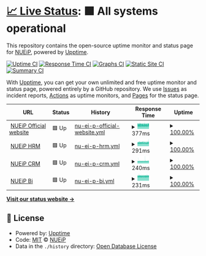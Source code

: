 # [📈 Live Status](https://status.nueip.com): <!--live status--> **🟩 All systems operational**

This repository contains the open-source uptime monitor and status page for [NUEiP](https://status.nueip.com), powered by [Upptime](https://github.com/upptime/upptime).

[![Uptime CI](https://github.com/nueip/upptime/workflows/Uptime%20CI/badge.svg)](https://github.com/nueip/upptime/actions?query=workflow%3A%22Uptime+CI%22)
[![Response Time CI](https://github.com/nueip/upptime/workflows/Response%20Time%20CI/badge.svg)](https://github.com/nueip/upptime/actions?query=workflow%3A%22Response+Time+CI%22)
[![Graphs CI](https://github.com/nueip/upptime/workflows/Graphs%20CI/badge.svg)](https://github.com/nueip/upptime/actions?query=workflow%3A%22Graphs+CI%22)
[![Static Site CI](https://github.com/nueip/upptime/workflows/Static%20Site%20CI/badge.svg)](https://github.com/nueip/upptime/actions?query=workflow%3A%22Static+Site+CI%22)
[![Summary CI](https://github.com/nueip/upptime/workflows/Summary%20CI/badge.svg)](https://github.com/nueip/upptime/actions?query=workflow%3A%22Summary+CI%22)

With [Upptime](https://upptime.js.org), you can get your own unlimited and free uptime monitor and status page, powered entirely by a GitHub repository. We use [Issues](https://github.com/nueip/upptime/issues) as incident reports, [Actions](https://github.com/nueip/upptime/actions) as uptime monitors, and [Pages](https://status.nueip.com) for the status page.

<!--start: status pages-->
<!-- This summary is generated by Upptime (https://github.com/upptime/upptime) -->
<!-- Do not edit this manually, your changes will be overwritten -->
<!-- prettier-ignore -->
| URL | Status | History | Response Time | Uptime |
| --- | ------ | ------- | ------------- | ------ |
| <img alt="" src="https://www.nueip.com/favicon.ico" height="13"> [NUEiP Official website](https://www.nueip.com) | 🟩 Up | [nu-ei-p-official-website.yml](https://github.com/nueip/upptime/commits/HEAD/history/nu-ei-p-official-website.yml) | <details><summary><img alt="Response time graph" src="./graphs/nu-ei-p-official-website/response-time-week.png" height="20"> 377ms</summary><br><a href="https://status.nueip.com/history/nu-ei-p-official-website"><img alt="Response time 406" src="https://img.shields.io/endpoint?url=https%3A%2F%2Fraw.githubusercontent.com%2Fnueip%2Fupptime%2FHEAD%2Fapi%2Fnu-ei-p-official-website%2Fresponse-time.json"></a><br><a href="https://status.nueip.com/history/nu-ei-p-official-website"><img alt="24-hour response time 397" src="https://img.shields.io/endpoint?url=https%3A%2F%2Fraw.githubusercontent.com%2Fnueip%2Fupptime%2FHEAD%2Fapi%2Fnu-ei-p-official-website%2Fresponse-time-day.json"></a><br><a href="https://status.nueip.com/history/nu-ei-p-official-website"><img alt="7-day response time 377" src="https://img.shields.io/endpoint?url=https%3A%2F%2Fraw.githubusercontent.com%2Fnueip%2Fupptime%2FHEAD%2Fapi%2Fnu-ei-p-official-website%2Fresponse-time-week.json"></a><br><a href="https://status.nueip.com/history/nu-ei-p-official-website"><img alt="30-day response time 385" src="https://img.shields.io/endpoint?url=https%3A%2F%2Fraw.githubusercontent.com%2Fnueip%2Fupptime%2FHEAD%2Fapi%2Fnu-ei-p-official-website%2Fresponse-time-month.json"></a><br><a href="https://status.nueip.com/history/nu-ei-p-official-website"><img alt="1-year response time 406" src="https://img.shields.io/endpoint?url=https%3A%2F%2Fraw.githubusercontent.com%2Fnueip%2Fupptime%2FHEAD%2Fapi%2Fnu-ei-p-official-website%2Fresponse-time-year.json"></a></details> | <details><summary><a href="https://status.nueip.com/history/nu-ei-p-official-website">100.00%</a></summary><a href="https://status.nueip.com/history/nu-ei-p-official-website"><img alt="All-time uptime 100.00%" src="https://img.shields.io/endpoint?url=https%3A%2F%2Fraw.githubusercontent.com%2Fnueip%2Fupptime%2FHEAD%2Fapi%2Fnu-ei-p-official-website%2Fuptime.json"></a><br><a href="https://status.nueip.com/history/nu-ei-p-official-website"><img alt="24-hour uptime 100.00%" src="https://img.shields.io/endpoint?url=https%3A%2F%2Fraw.githubusercontent.com%2Fnueip%2Fupptime%2FHEAD%2Fapi%2Fnu-ei-p-official-website%2Fuptime-day.json"></a><br><a href="https://status.nueip.com/history/nu-ei-p-official-website"><img alt="7-day uptime 100.00%" src="https://img.shields.io/endpoint?url=https%3A%2F%2Fraw.githubusercontent.com%2Fnueip%2Fupptime%2FHEAD%2Fapi%2Fnu-ei-p-official-website%2Fuptime-week.json"></a><br><a href="https://status.nueip.com/history/nu-ei-p-official-website"><img alt="30-day uptime 100.00%" src="https://img.shields.io/endpoint?url=https%3A%2F%2Fraw.githubusercontent.com%2Fnueip%2Fupptime%2FHEAD%2Fapi%2Fnu-ei-p-official-website%2Fuptime-month.json"></a><br><a href="https://status.nueip.com/history/nu-ei-p-official-website"><img alt="1-year uptime 100.00%" src="https://img.shields.io/endpoint?url=https%3A%2F%2Fraw.githubusercontent.com%2Fnueip%2Fupptime%2FHEAD%2Fapi%2Fnu-ei-p-official-website%2Fuptime-year.json"></a></details>
| <img alt="" src="https://cloud.nueip.com/assets/img/logo/hrm_logo_service.svg" height="13"> [NUEiP HRM](https://cloud.nueip.com) | 🟩 Up | [nu-ei-p-hrm.yml](https://github.com/nueip/upptime/commits/HEAD/history/nu-ei-p-hrm.yml) | <details><summary><img alt="Response time graph" src="./graphs/nu-ei-p-hrm/response-time-week.png" height="20"> 291ms</summary><br><a href="https://status.nueip.com/history/nu-ei-p-hrm"><img alt="Response time 299" src="https://img.shields.io/endpoint?url=https%3A%2F%2Fraw.githubusercontent.com%2Fnueip%2Fupptime%2FHEAD%2Fapi%2Fnu-ei-p-hrm%2Fresponse-time.json"></a><br><a href="https://status.nueip.com/history/nu-ei-p-hrm"><img alt="24-hour response time 298" src="https://img.shields.io/endpoint?url=https%3A%2F%2Fraw.githubusercontent.com%2Fnueip%2Fupptime%2FHEAD%2Fapi%2Fnu-ei-p-hrm%2Fresponse-time-day.json"></a><br><a href="https://status.nueip.com/history/nu-ei-p-hrm"><img alt="7-day response time 291" src="https://img.shields.io/endpoint?url=https%3A%2F%2Fraw.githubusercontent.com%2Fnueip%2Fupptime%2FHEAD%2Fapi%2Fnu-ei-p-hrm%2Fresponse-time-week.json"></a><br><a href="https://status.nueip.com/history/nu-ei-p-hrm"><img alt="30-day response time 294" src="https://img.shields.io/endpoint?url=https%3A%2F%2Fraw.githubusercontent.com%2Fnueip%2Fupptime%2FHEAD%2Fapi%2Fnu-ei-p-hrm%2Fresponse-time-month.json"></a><br><a href="https://status.nueip.com/history/nu-ei-p-hrm"><img alt="1-year response time 299" src="https://img.shields.io/endpoint?url=https%3A%2F%2Fraw.githubusercontent.com%2Fnueip%2Fupptime%2FHEAD%2Fapi%2Fnu-ei-p-hrm%2Fresponse-time-year.json"></a></details> | <details><summary><a href="https://status.nueip.com/history/nu-ei-p-hrm">100.00%</a></summary><a href="https://status.nueip.com/history/nu-ei-p-hrm"><img alt="All-time uptime 100.00%" src="https://img.shields.io/endpoint?url=https%3A%2F%2Fraw.githubusercontent.com%2Fnueip%2Fupptime%2FHEAD%2Fapi%2Fnu-ei-p-hrm%2Fuptime.json"></a><br><a href="https://status.nueip.com/history/nu-ei-p-hrm"><img alt="24-hour uptime 100.00%" src="https://img.shields.io/endpoint?url=https%3A%2F%2Fraw.githubusercontent.com%2Fnueip%2Fupptime%2FHEAD%2Fapi%2Fnu-ei-p-hrm%2Fuptime-day.json"></a><br><a href="https://status.nueip.com/history/nu-ei-p-hrm"><img alt="7-day uptime 100.00%" src="https://img.shields.io/endpoint?url=https%3A%2F%2Fraw.githubusercontent.com%2Fnueip%2Fupptime%2FHEAD%2Fapi%2Fnu-ei-p-hrm%2Fuptime-week.json"></a><br><a href="https://status.nueip.com/history/nu-ei-p-hrm"><img alt="30-day uptime 100.00%" src="https://img.shields.io/endpoint?url=https%3A%2F%2Fraw.githubusercontent.com%2Fnueip%2Fupptime%2FHEAD%2Fapi%2Fnu-ei-p-hrm%2Fuptime-month.json"></a><br><a href="https://status.nueip.com/history/nu-ei-p-hrm"><img alt="1-year uptime 100.00%" src="https://img.shields.io/endpoint?url=https%3A%2F%2Fraw.githubusercontent.com%2Fnueip%2Fupptime%2FHEAD%2Fapi%2Fnu-ei-p-hrm%2Fuptime-year.json"></a></details>
| <img alt="" src="https://cloud.nueip.com/assets/img/logo/crm_logo_service.svg" height="13"> [NUEiP CRM](https://crm.nueip.com) | 🟩 Up | [nu-ei-p-crm.yml](https://github.com/nueip/upptime/commits/HEAD/history/nu-ei-p-crm.yml) | <details><summary><img alt="Response time graph" src="./graphs/nu-ei-p-crm/response-time-week.png" height="20"> 240ms</summary><br><a href="https://status.nueip.com/history/nu-ei-p-crm"><img alt="Response time 244" src="https://img.shields.io/endpoint?url=https%3A%2F%2Fraw.githubusercontent.com%2Fnueip%2Fupptime%2FHEAD%2Fapi%2Fnu-ei-p-crm%2Fresponse-time.json"></a><br><a href="https://status.nueip.com/history/nu-ei-p-crm"><img alt="24-hour response time 243" src="https://img.shields.io/endpoint?url=https%3A%2F%2Fraw.githubusercontent.com%2Fnueip%2Fupptime%2FHEAD%2Fapi%2Fnu-ei-p-crm%2Fresponse-time-day.json"></a><br><a href="https://status.nueip.com/history/nu-ei-p-crm"><img alt="7-day response time 240" src="https://img.shields.io/endpoint?url=https%3A%2F%2Fraw.githubusercontent.com%2Fnueip%2Fupptime%2FHEAD%2Fapi%2Fnu-ei-p-crm%2Fresponse-time-week.json"></a><br><a href="https://status.nueip.com/history/nu-ei-p-crm"><img alt="30-day response time 240" src="https://img.shields.io/endpoint?url=https%3A%2F%2Fraw.githubusercontent.com%2Fnueip%2Fupptime%2FHEAD%2Fapi%2Fnu-ei-p-crm%2Fresponse-time-month.json"></a><br><a href="https://status.nueip.com/history/nu-ei-p-crm"><img alt="1-year response time 244" src="https://img.shields.io/endpoint?url=https%3A%2F%2Fraw.githubusercontent.com%2Fnueip%2Fupptime%2FHEAD%2Fapi%2Fnu-ei-p-crm%2Fresponse-time-year.json"></a></details> | <details><summary><a href="https://status.nueip.com/history/nu-ei-p-crm">100.00%</a></summary><a href="https://status.nueip.com/history/nu-ei-p-crm"><img alt="All-time uptime 100.00%" src="https://img.shields.io/endpoint?url=https%3A%2F%2Fraw.githubusercontent.com%2Fnueip%2Fupptime%2FHEAD%2Fapi%2Fnu-ei-p-crm%2Fuptime.json"></a><br><a href="https://status.nueip.com/history/nu-ei-p-crm"><img alt="24-hour uptime 100.00%" src="https://img.shields.io/endpoint?url=https%3A%2F%2Fraw.githubusercontent.com%2Fnueip%2Fupptime%2FHEAD%2Fapi%2Fnu-ei-p-crm%2Fuptime-day.json"></a><br><a href="https://status.nueip.com/history/nu-ei-p-crm"><img alt="7-day uptime 100.00%" src="https://img.shields.io/endpoint?url=https%3A%2F%2Fraw.githubusercontent.com%2Fnueip%2Fupptime%2FHEAD%2Fapi%2Fnu-ei-p-crm%2Fuptime-week.json"></a><br><a href="https://status.nueip.com/history/nu-ei-p-crm"><img alt="30-day uptime 100.00%" src="https://img.shields.io/endpoint?url=https%3A%2F%2Fraw.githubusercontent.com%2Fnueip%2Fupptime%2FHEAD%2Fapi%2Fnu-ei-p-crm%2Fuptime-month.json"></a><br><a href="https://status.nueip.com/history/nu-ei-p-crm"><img alt="1-year uptime 100.00%" src="https://img.shields.io/endpoint?url=https%3A%2F%2Fraw.githubusercontent.com%2Fnueip%2Fupptime%2FHEAD%2Fapi%2Fnu-ei-p-crm%2Fuptime-year.json"></a></details>
| <img alt="" src="https://cloud.nueip.com/assets/img/logo/bi_logo_service.svg" height="13"> [NUEiP Bi](https://bi.nueip.com) | 🟩 Up | [nu-ei-p-bi.yml](https://github.com/nueip/upptime/commits/HEAD/history/nu-ei-p-bi.yml) | <details><summary><img alt="Response time graph" src="./graphs/nu-ei-p-bi/response-time-week.png" height="20"> 231ms</summary><br><a href="https://status.nueip.com/history/nu-ei-p-bi"><img alt="Response time 237" src="https://img.shields.io/endpoint?url=https%3A%2F%2Fraw.githubusercontent.com%2Fnueip%2Fupptime%2FHEAD%2Fapi%2Fnu-ei-p-bi%2Fresponse-time.json"></a><br><a href="https://status.nueip.com/history/nu-ei-p-bi"><img alt="24-hour response time 235" src="https://img.shields.io/endpoint?url=https%3A%2F%2Fraw.githubusercontent.com%2Fnueip%2Fupptime%2FHEAD%2Fapi%2Fnu-ei-p-bi%2Fresponse-time-day.json"></a><br><a href="https://status.nueip.com/history/nu-ei-p-bi"><img alt="7-day response time 231" src="https://img.shields.io/endpoint?url=https%3A%2F%2Fraw.githubusercontent.com%2Fnueip%2Fupptime%2FHEAD%2Fapi%2Fnu-ei-p-bi%2Fresponse-time-week.json"></a><br><a href="https://status.nueip.com/history/nu-ei-p-bi"><img alt="30-day response time 235" src="https://img.shields.io/endpoint?url=https%3A%2F%2Fraw.githubusercontent.com%2Fnueip%2Fupptime%2FHEAD%2Fapi%2Fnu-ei-p-bi%2Fresponse-time-month.json"></a><br><a href="https://status.nueip.com/history/nu-ei-p-bi"><img alt="1-year response time 237" src="https://img.shields.io/endpoint?url=https%3A%2F%2Fraw.githubusercontent.com%2Fnueip%2Fupptime%2FHEAD%2Fapi%2Fnu-ei-p-bi%2Fresponse-time-year.json"></a></details> | <details><summary><a href="https://status.nueip.com/history/nu-ei-p-bi">100.00%</a></summary><a href="https://status.nueip.com/history/nu-ei-p-bi"><img alt="All-time uptime 100.00%" src="https://img.shields.io/endpoint?url=https%3A%2F%2Fraw.githubusercontent.com%2Fnueip%2Fupptime%2FHEAD%2Fapi%2Fnu-ei-p-bi%2Fuptime.json"></a><br><a href="https://status.nueip.com/history/nu-ei-p-bi"><img alt="24-hour uptime 100.00%" src="https://img.shields.io/endpoint?url=https%3A%2F%2Fraw.githubusercontent.com%2Fnueip%2Fupptime%2FHEAD%2Fapi%2Fnu-ei-p-bi%2Fuptime-day.json"></a><br><a href="https://status.nueip.com/history/nu-ei-p-bi"><img alt="7-day uptime 100.00%" src="https://img.shields.io/endpoint?url=https%3A%2F%2Fraw.githubusercontent.com%2Fnueip%2Fupptime%2FHEAD%2Fapi%2Fnu-ei-p-bi%2Fuptime-week.json"></a><br><a href="https://status.nueip.com/history/nu-ei-p-bi"><img alt="30-day uptime 100.00%" src="https://img.shields.io/endpoint?url=https%3A%2F%2Fraw.githubusercontent.com%2Fnueip%2Fupptime%2FHEAD%2Fapi%2Fnu-ei-p-bi%2Fuptime-month.json"></a><br><a href="https://status.nueip.com/history/nu-ei-p-bi"><img alt="1-year uptime 100.00%" src="https://img.shields.io/endpoint?url=https%3A%2F%2Fraw.githubusercontent.com%2Fnueip%2Fupptime%2FHEAD%2Fapi%2Fnu-ei-p-bi%2Fuptime-year.json"></a></details>

<!--end: status pages-->

[**Visit our status website →**](https://status.nueip.com)

## 📄 License

- Powered by: [Upptime](https://github.com/upptime/upptime)
- Code: [MIT](./LICENSE) © [NUEiP](https://status.nueip.com)
- Data in the `./history` directory: [Open Database License](https://opendatacommons.org/licenses/odbl/1-0/)

